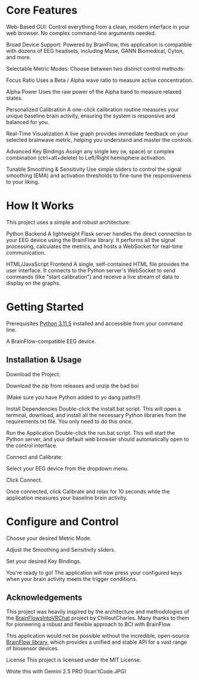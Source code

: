 # Core Features
Web-Based GUI: Control everything from a clean, modern interface in your web browser. No complex command-line arguments needed.

Broad Device Support:
Powered by BrainFlow, this application is compatible with dozens of EEG headsets, including Muse, GANN Biomedical, Cyton, and more.

Selectable Metric Modes:
Choose between two distinct control methods:

Focus Ratio
Uses a Beta / Alpha wave ratio to measure active concentration.

Alpha Power
Uses the raw power of the Alpha band to measure relaxed states.

Personalized Calibration
A one-click calibration routine measures your unique baseline brain activity, ensuring the system is responsive and balanced for you.

Real-Time Visualization
A live graph provides immediate feedback on your selected brainwave metric, helping you understand and master the controls.

Advanced Key Bindings
Assign any single key (w, space) or complex combination (ctrl+alt+delete) to Left/Right hemisphere activation.

Tunable Smoothing & Sensitivity
Use simple sliders to control the signal smoothing (EMA) and activation thresholds to fine-tune the responsiveness to your liking.

# How It Works
This project uses a simple and robust architecture:

Python Backend
A lightweight Flask server handles the direct connection to your EEG device using the BrainFlow library. It performs all the signal processing, calculates the metrics, and hosts a WebSocket for real-time communication.

HTML/JavaScript Frontend
A single, self-contained HTML file provides the user interface. It connects to the Python server's WebSocket to send commands (like "start calibration") and receive a live stream of data to display on the graphs.

# Getting Started
Prerequisites
[Python 3.11.5](https://www.python.org/downloads/release/python-3115/) installed and accessible from your command line.

A BrainFlow-compatible EEG device.





## Installation & Usage
Download the Project:

Download the zip from releases and unzip the bad boi

(Make sure you have Python added to yo dang paths!!)

Install Dependencies
Double-click the install.bat script. This will open a terminal, download, and install all the necessary Python libraries from the requirements.txt file. You only need to do this once.

Run the Application
Double-click the run.bat script. This will start the Python server, and your default web browser should automatically open to the control interface.

Connect and Calibrate:

Select your EEG device from the dropdown menu.

Click Connect.

Once connected, click Calibrate and relax for 10 seconds while the application measures your baseline brain activity.

# Configure and Control

Choose your desired Metric Mode.

Adjust the Smoothing and Sensitivity sliders.

Set your desired Key Bindings.

You're ready to go! The application will now press your configured keys when your brain activity meets the trigger conditions.


## Acknowledgements
This project was heavily inspired by the architecture and methodologies of the [BrainFlowsIntoVRChat](https://github.com/ChilloutCharles/BrainFlowsIntoVRChat) project by ChilloutCharles. Many thanks to them for pioneering a robust and flexible approach to BCI with BrainFlow.

This application would not be possible without the incredible, open-source [BrainFlow library](https://brainflow.org/), which provides a unified and stable API for a vast range of biosensor devices.

License
This project is licensed under the MIT License.

Wrote this with Gemini 2.5 PRO (Ican'tCode.JPG)
